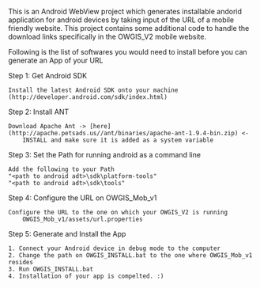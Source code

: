 This is an Android WebView project which generates installable andorid application for android devices by taking input of the URL of a mobile friendly website.
This project contains some additional code to handle the download links specifically in the OWGIS_V2 mobile website.

Following is the list of softwares you would need to install before you can generate an App of your URL

Step 1: Get Android SDK

    Install the latest Android SDK onto your machine (http://developer.android.com/sdk/index.html)
    
Step 2: Install ANT

    Download Apache Ant -> [here](http://apache.petsads.us//ant/binaries/apache-ant-1.9.4-bin.zip) <-
    	INSTALL and make sure it is added as a system variable 

Step 3: Set the Path for running android as a command line

    Add the following to your Path
    "<path to android adt>\sdk\platform-tools"
    "<path to android adt>\sdk\tools"

Step 4: Configure the URL on OWGIS_Mob_v1

    Configure the URL to the one on which your OWGIS_V2 is running
    	OWGIS_Mob_v1/assets/url.properties 

Step 5: Generate and Install the App

    1. Connect your Android device in debug mode to the computer
    2. Change the path on OWGIS_INSTALL.bat to the one where OWGIS_Mob_v1 resides
    3. Run OWGIS_INSTALL.bat
    4. Installation of your app is compelted. :)
